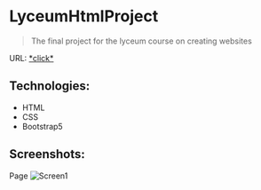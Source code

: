 # LyceumHtmlProject

>The final project for the lyceum course on creating websites

URL: [\*click\*](polyaxd.fun)

## Technologies:

* HTML
* CSS
* Bootstrap5

## Screenshots:

Page
![Screen1](https://i.imgur.com/AyGFOu1.png)




